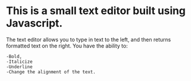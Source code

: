 # This is a small text editor built using Javascript.

The text editor allows you to type in text to the left, and then returns formatted text on the right. You have the ability to:

    -Bold,
    -Italicize
    -Underline
    -Change the alignment of the text.